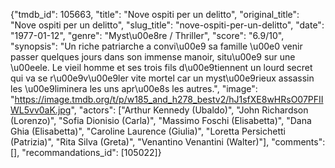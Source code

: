 {"tmdb_id": 105663, "title": "Nove ospiti per un delitto", "original_title": "Nove ospiti per un delitto", "slug_title": "nove-ospiti-per-un-delitto", "date": "1977-01-12", "genre": "Myst\u00e8re / Thriller", "score": "6.9/10", "synopsis": "Un riche patriarche a convi\u00e9 sa famille \u00e0 venir passer quelques jours dans son immense manoir, situ\u00e9 sur une \u00eele. Le vieil homme et ses trois fils d\u00e9tiennent un lourd secret qui va se r\u00e9v\u00e9ler vite mortel car un myst\u00e9rieux assassin les \u00e9liminera les uns apr\u00e8s les autres.", "image": "https://image.tmdb.org/t/p/w185_and_h278_bestv2/hJ1sfXE8wHRsO07PFIIWL5vv0aK.jpg", "actors": ["Arthur Kennedy (Ubaldo)", "John Richardson (Lorenzo)", "Sofia Dionisio (Carla)", "Massimo Foschi (Elisabetta)", "Dana Ghia (Elisabetta)", "Caroline Laurence (Giulia)", "Loretta Persichetti (Patrizia)", "Rita Silva (Greta)", "Venantino Venantini (Walter)"], "comments": [], "recommandations_id": [105022]}